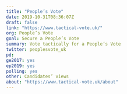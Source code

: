 ```yaml
---
title: "People’s Vote"
date: 2019-10-31T08:36:07Z
draft: false
link: "https://www.tactical-vote.uk/"
org: People’s Vote
goal: Secure a People’s Vote
summary: Vote tactically for a People’s Vote
twitter: peoplesvote_uk
pd:
ge2017: yes
ep2019: yes
polling: yes
other: Candidates’ views
about: "https://www.tactical-vote.uk/about"
---
```


